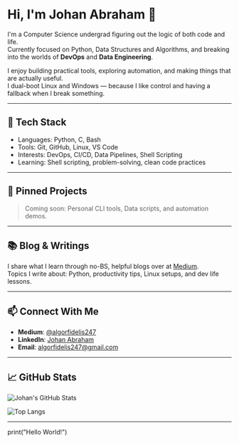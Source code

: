 # Hi, I'm Johan Abraham 👋

I'm a Computer Science undergrad figuring out the logic of both code and life.  
Currently focused on Python, Data Structures and Algorithms, and breaking into the worlds of **DevOps** and **Data Engineering**.

I enjoy building practical tools, exploring automation, and making things that are actually useful.  
I dual-boot Linux and Windows — because I like control and having a fallback when I break something.

---

## 🔧 Tech Stack
- Languages: Python, C, Bash
- Tools: Git, GitHub, Linux, VS Code
- Interests: DevOps, CI/CD, Data Pipelines, Shell Scripting
- Learning: Shell scripting, problem-solving, clean code practices

---

## 📌 Pinned Projects
> Coming soon: Personal CLI tools, Data scripts, and automation demos.

---

## 📚 Blog & Writings
I share what I learn through no-BS, helpful blogs over at [Medium](https://medium.com/@algorfidelis247).  
Topics I write about: Python, productivity tips, Linux setups, and dev life lessons.

---

## 📫 Connect With Me
- **Medium**: [@algorfidelis247](https://medium.com/@algorfidelis247)
- **LinkedIn**: [Johan Abraham](https://www.linkedin.com/in/johan-abraham-bab977327/)
- **Email**: algorfidelis247@gmail.com

---

## 📈 GitHub Stats

![Johan's GitHub Stats](https://github-readme-stats.vercel.app/api?username=JadedAlgorithms&show_icons=true&theme=tokyonight)

![Top Langs](https://github-readme-stats.vercel.app/api/top-langs/?username=JadedAlgorithms&layout=compact&theme=tokyonight)

---
print("Hello World!")

